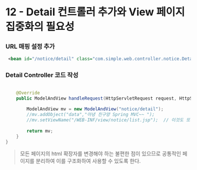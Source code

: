 # 12 - Detail 컨트롤러 추가와 View 페이지 집중화의 필요성
### URL 매핑 설정 추가
```xml
 <bean id="/notice/detail" class="com.simple.web.controller.notice.DetailController" />
```
### Detail Controller 코드 작성
```java

	@Override
	public ModelAndView handleRequest(HttpServletRequest request, HttpServletResponse response) throws Exception {
		
		ModelAndView mv = new ModelAndView("notice/detail");
		//mv.addObject("data","아녕 친구양 Spring MVC~~ ");
		//mv.setViewName("/WEB-INF/view/notice/list.jsp");  // 이것도 또하나의 요청이다.--> 다시 web.xml에서 요청을 검색한다.
		
		return mv;	
	}
}
```
> 모든 페이지의 html 확장자를 변경해야 하는 불편한 점이 있으므로
> 공통적인 페이지를 분리하여 이를 구조화하여 사용할 수 있도록 한다.

